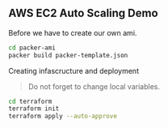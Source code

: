 ## AWS EC2 Auto Scaling Demo
Before we have to create our own ami.
```sh
cd packer-ami
packer build packer-template.json
```

Creating infascructure and deployment
> Do not forget to change local variables.
```sh
cd terraform
terraform init
terraform apply --auto-approve
```